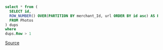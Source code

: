 ```sql
select * from (
  SELECT id,
  ROW_NUMBER() OVER(PARTITION BY merchant_Id, url ORDER BY id asc) AS Row
  FROM Photos
) dups
where
dups.Row > 1
```

[Source](https://stackoverflow.com/a/14471928)
